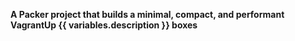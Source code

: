 <p>
  <b>A Packer project that builds a minimal, compact, and performant VagrantUp {{ variables.description }} boxes</b></br>
</p>
